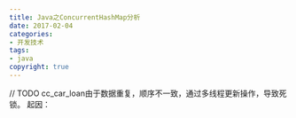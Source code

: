 ```yaml
---
title: Java之ConcurrentHashMap分析
date: 2017-02-04
categories: 
- 开发技术
tags: 
- java
copyright: true
---
```


// TODO
cc_car_loan由于数据重复，顺序不一致，通过多线程更新操作，导致死锁。
起因：